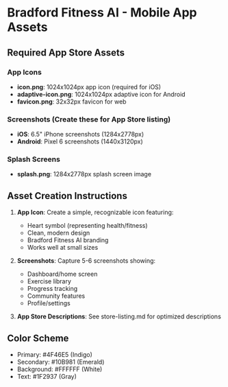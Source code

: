 # Bradford Fitness AI - Mobile App Assets

## Required App Store Assets

### App Icons
- **icon.png**: 1024x1024px app icon (required for iOS)
- **adaptive-icon.png**: 1024x1024px adaptive icon for Android
- **favicon.png**: 32x32px favicon for web

### Screenshots (Create these for App Store listing)
- **iOS**: 6.5" iPhone screenshots (1284x2778px)
- **Android**: Pixel 6 screenshots (1440x3120px)

### Splash Screens
- **splash.png**: 1284x2778px splash screen image

## Asset Creation Instructions

1. **App Icon**: Create a simple, recognizable icon featuring:
   - Heart symbol (representing health/fitness)
   - Clean, modern design
   - Bradford Fitness AI branding
   - Works well at small sizes

2. **Screenshots**: Capture 5-6 screenshots showing:
   - Dashboard/home screen
   - Exercise library
   - Progress tracking
   - Community features
   - Profile/settings

3. **App Store Descriptions**: See store-listing.md for optimized descriptions

## Color Scheme
- Primary: #4F46E5 (Indigo)
- Secondary: #10B981 (Emerald)
- Background: #FFFFFF (White)
- Text: #1F2937 (Gray)